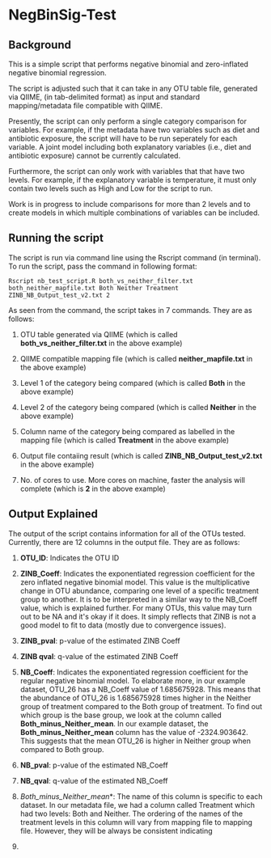 # NegBinSig-Test

Background
------

This is a simple script that performs negative binomial and zero-inflated negative binomial regression.

The script is adjusted such that it can take in any OTU table file, generated via QIIME, (in tab-delimited format) as input and standard mapping/metadata file compatible with QIIME.

Presently, the script can only perform a single category comparison for variables. For example, if the metadata have two
variables such as diet and antibiotic exposure, the script will have to be run seperately for each variable. A joint model
including both explanatory variables (i.e., diet and antibiotic exposure) cannot be currently calculated.

Furthermore, the script can only work with variables that that have two levels. For example, if the 
explanatory variable is temperature, it must only contain two levels such as High and Low for the script to run. 

Work is in progress to include comparisons for more than 2 levels and to create models in which multiple combinations of 
variables can be included.

Running the script
------

The script is run via command line using the Rscript command (in terminal). To run the script, pass the command in following format:

```Rscript nb_test_script.R both_vs_neither_filter.txt both_neither_mapfile.txt Both Neither Treatment ZINB_NB_Output_test_v2.txt 2```

As seen from the command, the script takes in 7 commands. They are as follows:

1) OTU table generated via QIIME (which is called **both_vs_neither_filter.txt** in the above example)

2) QIIME compatible mapping file (which is called **neither_mapfile.txt** in the above example)

3) Level 1 of the category being compared (which is called **Both** in the above example)

4) Level 2 of the category being compared (which is called **Neither** in the above example)

5) Column name of the category being compared as labelled in the mapping file (which is called **Treatment** in the above example)

6) Output file contaiing result (which is called **ZINB_NB_Output_test_v2.txt** in the above example)

7) No. of cores to use. More cores on machine, faster the analysis will complete (which is **2** in the above example)

Output Explained
------

The output of the script contains information for all of the OTUs tested. Currently, there are 12 columns in the output file. They are as follows:

1) **OTU_ID**: Indicates the OTU ID

2) **ZINB_Coeff**: Indicates the exponentiated regression coefficient for the zero inflated negative binomial model. This value is the multiplicative change in OTU abundance, comparing one level of a specific treatment group to another. It is to be interpreted in a similar way to the NB_Coeff value, which is explained further. For many OTUs, this value may turn out to be NA and it's okay if it does. It simply reflects that ZINB is not a good model to fit to data (mostly due to convergence issues).

3) **ZINB_pval**: p-value of the estimated ZINB Coeff

4) **ZINB qval**: q-value of the estimated ZINB Coeff

5) **NB_Coeff**: Indicates the exponentiated regression coefficient for the regular negative binomial model. To elaborate more,
in our example dataset, OTU_26 has a NB_Coeff value of 1.685675928. This means that the abundance of OTU_26 is 1.685675928 times higher in the Neither group of treatment compared to the Both group of treatment. To find out which group is the base group, we look at the column called **Both_minus_Neither_mean**. In our example dataset, the **Both_minus_Neither_mean** column has the value of -2324.903642. This suggests that the mean OTU_26 is higher in Neither group when compared to Both group.

6) **NB_pval**: p-value of the estimated NB_Coeff

7) **NB_qval**: q-value of the estimated NB_Coeff

8) *Both_minus_Neither_mean**: The name of this column is specific to each dataset. In our metadata file, we had a column called Treatment which had two levels: Both and Neither. The ordering of the names of the treatment levels in this column will vary from mapping file to mapping file. However, they will be always be consistent indicating 


3) 
